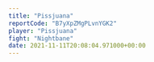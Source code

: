 ```yaml
---
title: "Pissjuana"
reportCode: "B7yXpZMgPLvnYGK2"
player: "Pissjuana"
fight: "Nightbane"
date: 2021-11-11T20:08:04.971000+00:00
---
```

